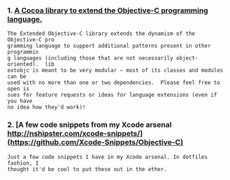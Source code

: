 ### 1. [A Cocoa library to extend the Objective-C programming language.](https://github.com/jspahrsummers/libextobjc)  
    The Extended Objective-C library extends the dynamism of the Objective-C pro
    gramming language to support additional patterns present in other programmin
    g languages (including those that are not necessarily object-oriented).  lib
    extobjc is meant to be very modular – most of its classes and modules can be
    used with no more than one or two dependencies.  Please feel free to open is
    sues for feature requests or ideas for language extensions (even if you have
    no idea how they'd work)!

### 2. [A few code snippets from my Xcode arsenal http://nshipster.com/xcode-snippets/](https://github.com/Xcode-Snippets/Objective-C)  
    Just a few code snippets I have in my Xcode arsenal. In dotfiles fashion, I 
    thought it'd be cool to put these out in the ether.
